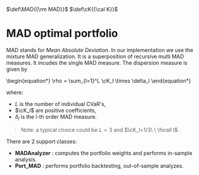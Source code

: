 [//]: <> (Latex definitions:)
$\def\MAD{{\rm MAD}}$
$\def\cK{{\cal K}}$

<a name="TOP">

# MAD optimal portfolio

MAD stands for _Mean Absolute Deviation_. In our implementation we use the
mixture MAD generalization. It is a superposition of recursive multi MAD measures. It
incudes the single MAD measure.
The dispersion measure is given by

\begin{equation*}
	\rho = \sum_{l=1}^L \cK_l \times \delta_l
\end{equation*}

where:

* $L$ is the number of individual CVaR's,
* $\cK_l$ are positive coefficients,
* $\delta_l$ is the l-th order MAD measure.

> Note: a typical choice could be $L=3$ and $\cK_l=1/3\ \ \forall l$.

There are 2 support classes:

* **MADAnalyzer** : computes the portfolio weights and performs in-sample
analysis.
* **Port_MAD** : performs portfolio backtesting, out-of-sample analyzes.
